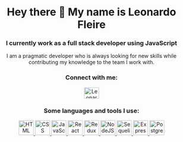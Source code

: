 <!--
**ingfleire25/ingfleire25** is a ✨ _special_ ✨ repository because its `README.md` (this file) appears on your GitHub profile.

Here are some ideas to get you started:

- 🔭 I’m currently working on ...
- 🌱 I’m currently learning ...
- 👯 I’m looking to collaborate on ...
- 🤔 I’m looking for help with ...
- 💬 Ask me about ...
- 📫 How to reach me: ...
- 😄 Pronouns: ...
- ⚡ Fun fact: ...
-->

<h1 align="center">Hey there 👋 My name is Leonardo Fleire</h1>
<h3 align="center">I currently work as a full stack developer using JavaScript</h3>
<p align="center">I am a pragmatic developer who is always looking for new skills while contributing my knowledge to the team I work with.</p>
<h3 align="center">Connect with me:</h3>
<p align="center">
<a href="https://linkedin.com/in/leonardo-fleire-morales" target="blank"><img align="center" src="https://raw.githubusercontent.com/rahuldkjain/github-profile-readme-generator/master/src/images/icons/Social/linked-in-alt.svg" alt="Leonardo Fleire" height="30" width="40" /></a>
</p>

<h3 align="center">Some languages and tools I use:</h3>
<p align="center">
  <a href="https://developer.mozilla.org/en-US/docs/Web/HTML" target="_blank">
    <img src="https://res.cloudinary.com/genaro-bercini/image/upload/v1653669571/Portfolio/Skills/html_bquhfc.png" title='HTML' alt='HTML' width="40" height="40"/>
  </a>
  <a href="https://developer.mozilla.org/en-US/docs/Web/CSS" target="_blank">
    <img src="https://res.cloudinary.com/genaro-bercini/image/upload/v1653669552/Portfolio/Skills/css_q6blj8.png" width="40" title='CSS' alt='CSS' height="40"/>
  </a>

  <a href="https://developer.mozilla.org/en-US/docs/Web/JavaScript" target="_blank">
    <img src="https://res.cloudinary.com/genaro-bercini/image/upload/v1653669545/Portfolio/Skills/javascript_byjjtt.png" alt="JavaScript" title='JavaScript' width="40" height="40"/>
  </a>
  <a href="https://es.reactjs.org/" target="_blank">
    <img src="https://res.cloudinary.com/genaro-bercini/image/upload/v1659160601/Portfolio/Skills/react.png" alt="React" title='React' width="40" height="40"/>
  </a>
  
  <a href="https://redux.js.org/" target="_blank">
    <img src="https://res.cloudinary.com/genaro-bercini/image/upload/v1653669572/Portfolio/Skills/redux_fmxhjj.png" alt="Redux" title='Redux' width="40" height="40"/> </a>
  <a href="https://nodejs.org/en/about/" target="_blank">
    <img src="https://res.cloudinary.com/genaro-bercini/image/upload/v1653669571/Portfolio/Skills/nodejs_bgxv7g.png" alt="NodeJS" title='NodeJS' width="40" height="40"/> </a>
  <a href="https://sequelize.org/" target="_blank">
    <img src="https://res.cloudinary.com/genaro-bercini/image/upload/v1653669572/Portfolio/Skills/sequelize_tfgs7y.png" alt="Sequelize" title='Sequelize' width="40" height="40"/>
  </a>
  <a href="https://expressjs.com/en/" target="_blank">
    <img src="https://res.cloudinary.com/genaro-bercini/image/upload/v1653669555/Portfolio/Skills/express_cajcvz.png" alt="Express" title='Express' width="40" height="40"/>
  </a>
  <a href="https://www.postgresql.org/" target="_blank">
    <img src="https://res.cloudinary.com/genaro-bercini/image/upload/v1653669571/Portfolio/Skills/postgre_tuhc5q.png" alt="PostgreSQL" title='PostgreSQL' width="40" height="40"/>
  </a>
 
</p>
<p align="center">
</p>
<!--
<h3 align="center">Github stats:</h3>
<p align="center">
  <img align="center" src="https://github-readme-stats.vercel.app/api/top-langs?username=jovanad29&show_icons=true&locale=en&layout=compact" alt="jovanad29" />
</p>
<p align="center">&nbsp;<img align="center" src="https://github-readme-stats.vercel.app/api?username=jovanad29&show_icons=true&locale=en" alt="jovanad29" /></p>
<p align="center">Note: These stats are github metrics that represent my activity and tools I use the most <i>here</i>.</p>
-->
